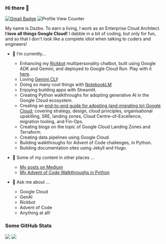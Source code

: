 ### Hi there 👋

[![Gmail Badge](https://img.shields.io/badge/-Gmail-c14438?style=flat-square&logo=Gmail&logoColor=white&link=mailto:derailed-dash@gmail.com)](mailto:derailed-dash@gmail.com) 
![Profile View Counter](https://komarev.com/ghpvc/?username=derailed-dash)

My name is Dazbo. To earn a living, I work as an Enterprise Cloud Architect. **I love all things Google Cloud!** 
I dabble in a bit of coding, but only for fun, and so that I don't look like a complete idiot when talking to coders and engineers!
 
- 🔭 I’m currently...
  - Enhancing my [Rickbot](https://github.com/derailed-dash/rickbot-adk) multipersonality chatbot, built using Google ADK and Gemini, and deployed to Google Cloud Run. Play with it [here](rickbot.co.uk).
  - Loving [Gemini CLI](https://medium.com/google-cloud/give-gemini-cli-the-ability-to-generate-images-and-video-work-with-github-repos-and-use-other-482172571f99)!
  - Doing so many cool things with [NotebookLM](https://medium.com/google-cloud/notebooklm-is-googles-insanely-cool-personal-ai-research-assistant-a2a36186f683)
  - Enjoying building apps with Streamlit.
  - Creating Python walkthroughs for adopting generative AI in the Google Cloud ecosystem.
  - Creating an [end-to-end guide for adopting (and migrating to) Google Cloud](https://medium.com/google-cloud/google-cloud-adoption-for-the-enterprise-from-strategy-to-operation-part-0-overview-9091f5a1ddfc); covering strategy, design, cloud principles, organisational upskilling, SRE, landing zones, Cloud Centre-of-Excellence, migration tooling, and Fin-Ops.
  - Creating blogs on the topic of Google Cloud Landing Zones and Terraform.
  - Creating data pipelines using Google Cloud.
  - Building walkthroughs for Advent of Code challenges, in Python.
  - Building documentation sites using Jekyll and Hugo.

- 🔗 Some of my content in other places ...
  - [My posts on Medium](https://medium.com/@derailed.dash)
  - [My Advent of Code Walkthroughs in Python](https://aoc.just2good.co.uk/)

- 💬 Ask me about ...
  - Google Cloud
  - GenAI
  - Rickbot
  - Advent of Code
  - Anything at all!

### Some GitHub Stats

<img src="https://github-readme-stats.vercel.app/api?username=derailed-dash&show_icons=true&theme=dark"/>
<img src="https://github-readme-stats.vercel.app/api/top-langs?username=derailed-dash&layout=compact&theme=dark"/>
